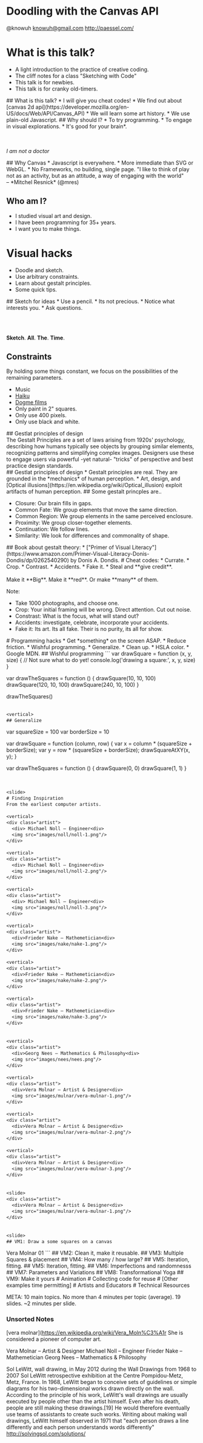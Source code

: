 
# Doodling with the Canvas API
@knowuh
knowuh@gmail.com http://paessel.com/

<slide>

# What is this talk?
  * A light introduction to the practice of creative coding.
  * The cliff notes for a class "Sketching with Code"
  * This talk is for newbies.
  * This talk is for cranky old-timers.


<vertical>
## What is this talk?
* I will give you cheat codes!
* We find out about [canvas 2d api](https://developer.mozilla.org/en-US/docs/Web/API/Canvas_API)
* We will learn some art history.
* We use plain-old Javascript.

<vertical>
## Why should I?
  * To try programming.
  * To engage in visual explorations.
  * It's good for your brain*.

</br></br>
*I am not a doctor*


<vertical>
## Why Canvas
  * Javascript is everywhere.
  * More immediate than SVG or WebGL.
  * No Frameworks, no building, single page.


<slide>
"I like to think of play not as an activity, but as an attitude, a way of engaging with the world"
<br/>–  *Mitchel Resnick*  (@mres)

<slide>

## Who am I?
  * I studied visual art and design.
  * I have been programming for 35+ years.
  * I want you to make things.

<slide>

# Visual hacks
  * Doodle and sketch.
  * Use arbitrary constraints.
  * Learn about gestalt principles.
  * Some quick tips.

<vertical>
## Sketch for ideas
* Use a pencil.
* Its not precious.
* Notice what interests you.
* Ask questions.

<br/><br/>

<span class="fragment">**Sketch**.</span>
<span class="fragment">**All**.</span>
<span class="fragment">**The**.</span>
<span class="fragment">**Time**.</span>


<vertical>

## Constraints
By holding some things constant, we focus on the possibilities of the remaining parameters.
* Music
* [Haiku](https://en.wikipedia.org/wiki/Haiku)
* [Dogme films](https://en.m.wikipedia.org/wiki/Dogme_95)
* Only paint in 2" squares.
* Only use 400 pixels.
* Only use black and white.

<vertical>
## Gestlat principles of design
  <div class="left">
    The Gestalt Principles are a set of laws arising from 1920s' psychology, describing how humans typically see objects by grouping similar elements, recognizing patterns and simplifying complex images. Designers use these to engage users via powerful -yet natural- "tricks" of perspective and best practice design standards.
  <div class="left">
<vertical>
## Gestlat principles of design
* Gestalt principles are real. They are grounded in the *mechanics* of human perception.
* Art, design, and [Optical illusions](https://en.wikipedia.org/wiki/Optical_illusion) exploit artifacts of human perception.

<vertical>
## Some gestalt princples are..

* Closure: Our brain fills in gaps.
* Common Fate: We group elements that move the same direction.
* Common Region: We group elements in the same perceived enclosure.
* Proximity: We group closer-together elements.
* Continuation: We follow lines.
* Similarity: We look for differences and commonality of shape.

<vertical>
## Book about gestalt theory:
* ["Primer of Visual Literacy"](https://www.amazon.com/Primer-Visual-Literacy-Donis-Dondis/dp/0262540290) by Donis A. Dondis.

<slide>
# Cheat codes:
  * Currate.
  * Crop.
  * Contrast.
  * Accidents.
  * Fake it.
  * Steal and  **give credit**.
  <br/><br/>
<div>
  <span class="fragment">Make it **Big**.</span>
  <span class="fragment">Make it **red**.</span>
  <span class="fragment">Or make **many** of them.</span>
</div>

Note:
* Take 1000 photographs, and choose one.
* Crop: Your initial framing will be wrong. Direct attention. Cut out noise.
* Constrast: What is the focus, what will stand out?
* Accidents: investigate, celebrate, incorporate your accidents.
* Fake it: Its art. Its all fake. Their is no purity, its all for show.

<slide>
# Programming hacks
* Get *something* on the screen ASAP.
* Reduce friction.
* Wishful programming.
* Generalize.
* Clean up.
* HSLA color.
* Google MDN.

<vertical>
## Wishful programming
```
  var drawSquare = function (x, y, size) {
    // Not sure what to do yet!
    console.log('drawing a square:', x, y, size)
  }

  var drawTheSquares = function () {
    drawSquare(10, 10, 100)
    drawSquare(120, 10, 100)
    drawSquare(240, 10, 100)
  }

  drawTheSquares()
```

<vertical>
## Generalize
```
  var squareSize = 100
  var borderSize = 10

  var drawSquare = function (column, row) {
    var x = column * (squareSize + borderSize);
    var y = row * (squareSize + borderSize);
    drawSquareAtXY(x, y);
  }

  var drawTheSquares = function () {
    drawSquare(0, 0)
    drawSquare(1, 1)
  }

```


<slide>
# Finding Inspiration
From the earliest computer artists.

<vertical>
<div class="artist">
  <div> Michael Noll – Engineer<div>
  <img src="images/noll/noll-1.png"/>
</div>

<vertical>
<div class="artist">
  <div> Michael Noll – Engineer<div>
  <img src="images/noll/noll-2.png"/>
</div>

<vertical>
<div class="artist">
  <div> Michael Noll – Engineer<div>
  <img src="images/noll/noll-3.png"/>
</div>

<vertical>
<div class="artist">
  <div>Frieder Nake – Mathemetician<div>
  <img src="images/nake/nake-1.png"/>
</div>

<vertical>
<div class="artist">
  <div>Frieder Nake – Mathemetician<div>
  <img src="images/nake/nake-2.png"/>
</div>

<vertical>
<div class="artist">
  <div>Frieder Nake – Mathemetician<div>
  <img src="images/nake/nake-3.png"/>
</div>


<vertical>
<div class="artist">
  <div>Georg Nees – Mathematics & Philosophy<div>
  <img src="images/nees/nees.png"/>
</div>

<vertical>
<div class="artist">
  <div>Vera Molnar – Artist & Designer<div>
  <img src="images/mulnar/vera-mulnar-1.png"/>
</div>

<vertical>
<div class="artist">
  <div>Vera Molnar – Artist & Designer<div>
  <img src="images/mulnar/vera-mulnar-2.png"/>
</div>

<vertical>
<div class="artist">
  <div>Vera Molnar – Artist & Designer<div>
  <img src="images/mulnar/vera-mulnar-3.png"/>
</div>


<slide>
<div class="artist">
  <div>Vera Molnar – Artist & Designer<div>
  <img src="images/mulnar/vera-mulnar-1.png"/>
</div>


<slide>
## VM1: Draw a some squares on a canvas
```
<html>
  <head>
    <title>Vera Molnar 01</title>
    <style>
      // ...
    </style>
  </head>
  <body>
    Vera Molnar 01
    <canvas width="500" height="500"></canvas>
  </body>
  <script>
    // Get some place to draw:
    var canvas = document.querySelector('canvas');
    var context = canvas.getContext('2d');

    // draw one square:
    context.strokeStyle = "black";
    context.beginPath();
    context.moveTo(10,10);
    context.lineTo(100,10);
    context.lineTo(100,100);
    context.lineTo(10,100);
    context.lineTo(10,10);
    context.stroke();

  </script>
</html>
```
<slide>
## VM2: Clean it, make it reusable.
## VM3: Multiple Squares & placement
## VM4: How many / how large?
## VM5: Iteration, fitting.
## VM5: Iteration, fitting.
## VM6: Imperfections and randomnesss
## VM7: Parameters and Variations
## VM8: Transformational Yoga
## VM9: Make it yours
# Animation
# Collecting code for reuse
# [Other examples time permitting]
# Artists and Educators
# Technical Resources


META:
10 main topics.  No more than 4 minutes per topic (average).
19 slides.  ~2 minutes per slide.

### Unsorted Notes

[vera molnar](https://en.wikipedia.org/wiki/Vera_Moln%C3%A1r
She is considered a pioneer of computer art.

Vera Molnar – Artist & Designer
Michael Noll – Engineer
Frieder Nake – Mathemetician
Georg Nees – Mathematics & Philosophy



Sol LeWitt, wall drawing, in May 2012 during the Wall Drawings from 1968 to 2007 Sol LeWitt retrospective exhibition at the Centre Pompidou-Metz, Metz, France.
In 1968, LeWitt began to conceive sets of guidelines or simple diagrams for his two-dimensional works drawn directly on the wall. According to the principle of his work, LeWitt's wall drawings are usually executed by people other than the artist himself. Even after his death, people are still making these drawings.[19] He would therefore eventually use teams of assistants to create such works. Writing about making wall drawings, LeWitt himself observed in 1971 that "each person draws a line differently and each person understands words differently"
http://solvingsol.com/solutions/
